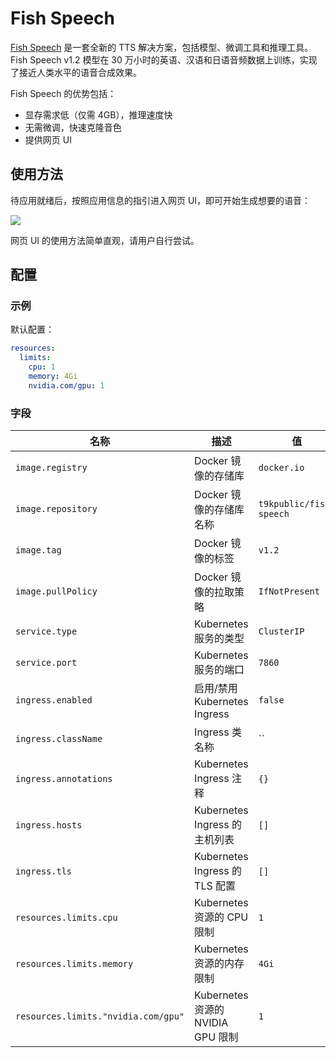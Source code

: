 # Fish Speech

[Fish Speech](https://github.com/fishaudio/fish-speech) 是一套全新的 TTS 解决方案，包括模型、微调工具和推理工具。Fish Speech v1.2 模型在 30 万小时的英语、汉语和日语音频数据上训练，实现了接近人类水平的语音合成效果。

Fish Speech 的优势包括：

* 显存需求低（仅需 4GB），推理速度快
* 无需微调，快速克隆音色
* 提供网页 UI

## 使用方法

待应用就绪后，按照应用信息的指引进入网页 UI，即可开始生成想要的语音：

![](https://s2.loli.net/2024/07/25/U1aswO2XAcpklZf.png)

网页 UI 的使用方法简单直观，请用户自行尝试。

## 配置

### 示例

默认配置：

```yaml
resources:
  limits:
    cpu: 1
    memory: 4Gi
    nvidia.com/gpu: 1
```

### 字段

| 名称                                | 描述                              | 值                      |
| ----------------------------------- | --------------------------------- | ----------------------- |
| `image.registry`                    | Docker 镜像的存储库               | `docker.io`             |
| `image.repository`                  | Docker 镜像的存储库名称           | `t9kpublic/fish-speech` |
| `image.tag`                         | Docker 镜像的标签                 | `v1.2`                  |
| `image.pullPolicy`                  | Docker 镜像的拉取策略             | `IfNotPresent`          |
| `service.type`                      | Kubernetes 服务的类型             | `ClusterIP`             |
| `service.port`                      | Kubernetes 服务的端口             | `7860`                  |
| `ingress.enabled`                   | 启用/禁用 Kubernetes Ingress      | `false`                 |
| `ingress.className`                 | Ingress 类名称                    | ``                      |
| `ingress.annotations`               | Kubernetes Ingress 注释           | `{}`                    |
| `ingress.hosts`                     | Kubernetes Ingress 的主机列表     | `[]`                    |
| `ingress.tls`                       | Kubernetes Ingress 的 TLS 配置    | `[]`                    |
| `resources.limits.cpu`              | Kubernetes 资源的 CPU 限制        | `1`                     |
| `resources.limits.memory`           | Kubernetes 资源的内存限制         | `4Gi`                   |
| `resources.limits."nvidia.com/gpu"` | Kubernetes 资源的 NVIDIA GPU 限制 | `1`                     |
